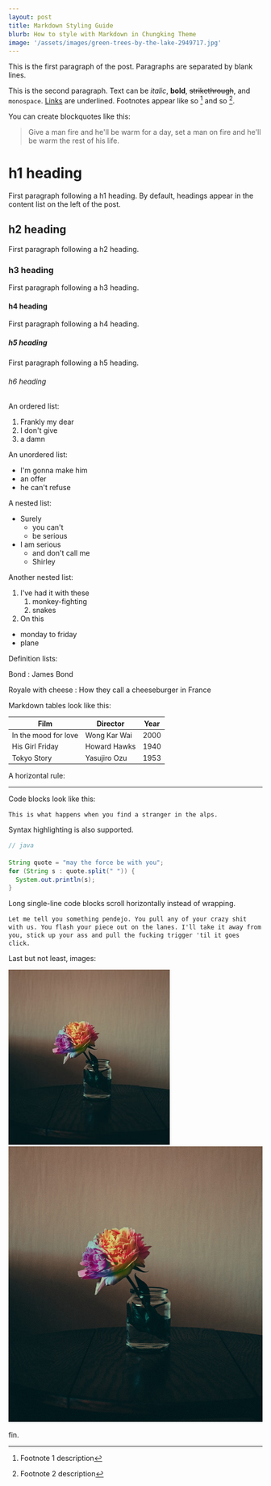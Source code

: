 ```yaml
---
layout: post
title: Markdown Styling Guide 
blurb: How to style with Markdown in Chungking Theme
image: '/assets/images/green-trees-by-the-lake-2949717.jpg'
---
```


This is the first paragraph of the post. Paragraphs are separated by blank lines.

This is the second paragraph. Text can be *italic*, **bold**, ~~strikethrough~~, and `monospace`. [Links](/) are underlined. Footnotes appear like so [^1] and so [^2].

[^1]: Footnote 1 description
[^2]: Footnote 2 description

You can create blockquotes like this:

> Give a man fire and he'll be warm for a day, set a man on fire and he'll be warm the rest of his life.

# h1 heading

First paragraph following a h1 heading. By default, headings appear in the content list on the left of the post.

## h2 heading

First paragraph following a h2 heading.

### h3 heading

First paragraph following a h3 heading.

#### h4 heading

First paragraph following a h4 heading.

##### h5 heading

First paragraph following a h5 heading.

###### h6 heading

An ordered list:

1. Frankly my dear
2. I don't give
3. a damn

An unordered list:

- I'm gonna make him
- an offer
- he can't refuse

A nested list:

- Surely
  - you can't
  - be serious
- I am serious
  - and don't call me
  - Shirley

Another nested list:

1. I've had it with these
   1. monkey-fighting
   2. snakes
2. On this
  - monday to friday
  - plane

Definition lists:

Bond
: James Bond

Royale with cheese
: How they call a cheeseburger in France

Markdown tables look like this:

| Film                 | Director     | Year |
| -------------------- | ------------ | ---- |
| In the mood for love | Wong Kar Wai | 2000 |
| His Girl Friday      | Howard Hawks | 1940 |
| Tokyo Story          | Yasujiro Ozu | 1953 |

A horizontal rule:

---

Code blocks look like this:

```
This is what happens when you find a stranger in the alps.
```

Syntax highlighting is also supported.

```java
// java

String quote = "may the force be with you";
for (String s : quote.split(" ")) {
  System.out.println(s);
}
```

Long single-line code blocks scroll horizontally instead of wrapping.

```
Let me tell you something pendejo. You pull any of your crazy shit with us. You flash your piece out on the lanes. I'll take it away from you, stick up your ass and pull the fucking trigger 'til it goes click.
```

Last but not least, images:

![small](/assets/images/flower-in-glass-jar.jpg)
![large](/assets/images/flower-in-glass-jar-large.jpg)

fin.